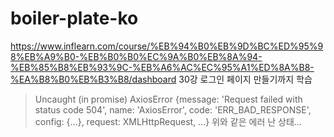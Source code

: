 ﻿# boiler-plate-ko

https://www.inflearn.com/course/%EB%94%B0%EB%9D%BC%ED%95%98%EB%A9%B0-%EB%B0%B0%EC%9A%B0%EB%8A%94-%EB%85%B8%EB%93%9C-%EB%A6%AC%EC%95%A1%ED%8A%B8-%EA%B8%B0%EB%B3%B8/dashboard
30강 로그인 페이지 만들기까지 학습
>Uncaught (in promise) AxiosError {message: 'Request failed with status code 504', name: 'AxiosError', code: 'ERR_BAD_RESPONSE', config: {…}, request: XMLHttpRequest, …}
위와 같은 에러 난 상태...
